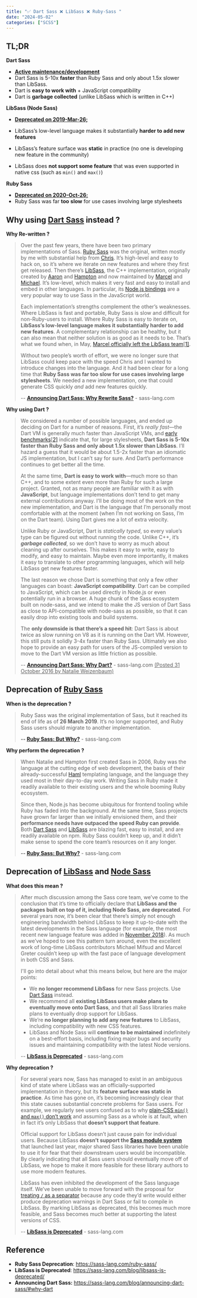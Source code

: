 ```yaml
---
title: "✅ Dart Sass ❌ LibSass ❌ Ruby-Sass "
date: "2024-05-02"
categories: ["SCSS"]
---
```




## TL;DR

**Dart Sass**

-   **<u>Active maintenance/development</u>**
-   Dart Sass is 5-10x **faster** than Ruby Sass and only about 1.5x slower than LibSass.
-   Dart is **easy to work with** + JavaScript compatibility
-   Dart is **garbage collected** (unlike LibSass which is written in C++)

**LibSass (Node Sass)**

-   **<u>Deprecated on 2019-Mar-26;</u>**

-   LibSass’s low-level language makes it substantially **harder to add new features**
-   LibSass’s feature surface was **static** in practice (no one is developing new feature in the community)
-   LibSass does **not support some feature** that was even supported in native css (such as `min()` and `max()`)

**Ruby Sass**

-   **<u>Deprecated on 2020-Oct-26;</u>**
-   Ruby Sass was far **too** **slow** for use cases involving large stylesheets





## Why using <u>Dart Sass</u> instead ?

**Why Re-written ?**

>   Over the past few years, there have been two primary implementations of Sass. [Ruby Sass](https://github.com/sass/sass) was the original, written mostly by me with substantial help from [Chris](https://twitter.com/chriseppstein). It’s high-level and easy to hack on, so it’s where we iterate on new features and where they first get released. Then there’s [LibSass](https://github.com/sass/libsass), the C++ implementation, originally created by [Aaron](https://github.com/akhleung) and [Hampton](https://github.com/hamptonmakes) and now maintained by [Marcel](https://github.com/mgreter) and [Michael](https://github.com/xzyfer). It’s low-level, which makes it very fast and easy to install and embed in other languages. In particular, its [Node.js bindings](https://github.com/sass/node-sass) are a very popular way to use Sass in the JavaScript world.
>
>   Each implementation’s strengths complement the other’s weaknesses. Where LibSass is fast and portable, Ruby Sass is slow and difficult for non-Ruby-users to install. Where Ruby Sass is easy to iterate on, **LibSass’s low-level language makes it substantially harder to add new features**. A complementary relationship can be healthy, but it can also mean that neither solution is as good as it needs to be. That’s what we found when, in May, [Marcel officially left the LibSass team](https://sass-lang.com/blog/thank-you-marcel/)[[1\]](https://sass-lang.com/blog/announcing-dart-sass/#fn1).
>
>   Without two people’s worth of effort, we were no longer sure that LibSass could keep pace with the speed Chris and I wanted to introduce changes into the language. And it had been clear for a long time that **Ruby Sass was far too slow for use cases involving large stylesheets**. We needed a new implementation, one that could generate CSS quickly *and* add new features quickly.
>
>   -- **[Announcing Dart Sass: Why Rewrite Sass?](https://sass-lang.com/blog/announcing-dart-sass/)** - sass-lang.com

**Why using Dart ?**

>   We considered a number of possible languages, and ended up deciding on Dart for a number of reasons. First, it’s *really fast*—the Dart VM is generally much faster than JavaScript VMs, and [early benchmarks](https://github.com/sass/dart-sass/blob/main/perf.md)[[2\]](https://sass-lang.com/blog/announcing-dart-sass/#fn2) indicate that, for large stylesheets, **Dart Sass is 5-10x faster than Ruby Sass and only about 1.5x slower than LibSass**. I’ll hazard a guess that it would be about 1.5-2x faster than an idiomatic JS implementation, but I can’t say for sure. And Dart’s performance continues to get better all the time.
>
>   At the same time, **Dart is easy to work with**—much more so than C++, and to some extent even more than Ruby for such a large project. Granted, not as many people are familiar with it as with **JavaScript**, but language implementations don’t tend to get many external contributions anyway. I’ll be doing most of the work on the new implementation, and Dart is the language that I’m personally most comfortable with at the moment (when I’m not working on Sass, I’m on the Dart team). Using Dart gives me a lot of extra velocity.
>
>   Unlike Ruby or JavaScript, Dart is *statically typed*, so every value’s type can be figured out without running the code. Unlike C++, it’s ***garbage collected***, so we don’t have to worry as much about cleaning up after ourselves. This makes it easy to write, easy to modify, and easy to maintain. Maybe even more importantly, it makes it easy to translate to other programming languages, which will help LibSass get new features faster.
>
>   The last reason we chose Dart is something that only a few other languages can boast: **JavaScript compatibility**. Dart can be compiled to JavaScript, which can be used directly in Node.js or even potentially run in a browser. A huge chunk of the Sass ecosystem built on node-sass, and we intend to make the JS version of Dart Sass as close to API-compatible with node-sass as possible, so that it can easily drop into existing tools and build systems.
>
>   The **only downside is that there’s a speed hit**: Dart Sass is about twice as slow running on V8 as it is running on the Dart VM. However, this still puts it solidly 3-4x faster than Ruby Sass. Ultimately we also hope to provide an easy path for users of the JS-compiled version to move to the Dart VM version as little friction as possible.
>
>   -- **[Announcing Dart Sass: Why Dart?](https://sass-lang.com/blog/announcing-dart-sass/#why-dart)** \- sass-lang.com <u>(Posted 31 October 2016 by Natalie Weizenbaum)</u>







## Deprecation of <u>Ruby Sass</u>

**When is the deprecation ?**

>   Ruby Sass was the original implementation of Sass, but it reached its end of life as of **26 March 2019**. It’s no longer supported, and Ruby Sass users should migrate to another implementation.
>
>   **-- [Ruby Sass: But Why?](https://sass-lang.com/ruby-sass/)** - sass-lang.com

**Why perform the deprecation ?**

>   When Natalie and Hampton first created Sass in 2006, Ruby was the language at the cutting edge of web development, the basis of their already-successful [Haml](https://haml.info/) templating language, and the language they used most in their day-to-day work. Writing Sass in Ruby made it readily available to their existing users and the whole booming Ruby ecosystem.
>
>   Since then, Node.js has become ubiquitous for frontend tooling while Ruby has faded into the background. At the same time, Sass projects have grown far larger than we initially envisioned them, and their **performance needs have outpaced the speed Ruby can provide**. Both [Dart Sass](https://sass-lang.com/dart-sass) and [LibSass](https://sass-lang.com/libsass) are blazing fast, easy to install, and are readily available on npm. Ruby Sass couldn’t keep up, and it didn’t make sense to spend the core team’s resources on it any longer.
>
>   **-- [Ruby Sass: But Why?](https://sass-lang.com/ruby-sass/)** - sass-lang.com







## Deprecation of <u>LibSass</u> and <u>Node Sass</u>

**What does this mean ?**

>    After much discussion among the Sass core team, we’ve come to the conclusion that it’s time to officially declare that **LibSass and the packages built on top of it, including Node Sass, are deprecated**. For several years now, it’s been clear that there’s simply not enough engineering bandwidth behind LibSass to keep it up-to-date with the latest developments in the Sass language (for example, the most recent new language feature was added in [November 2018](https://github.com/sass/libsass/releases/tag/3.5.5)). As much as we’ve hoped to see this pattern turn around, even the excellent work of long-time LibSass contributors Michael Mifsud and Marcel Greter couldn’t keep up with the fast pace of language development in both CSS and Sass.
>
>   I'll go into detail about what this means below, but here are the major points:
>
>   -   We **no longer recommend LibSass** for new Sass projects. Use [Dart Sass](https://sass-lang.com/dart-sass) instead.
>   -   We recommend all **existing LibSass users make plans to eventually move onto Dart Sass**, and that all Sass libraries make plans to eventually drop support for LibSass.
>   -   We’re **no longer planning to add any new features** to LibSass, including compatibility with new CSS features.
>   -   LibSass and Node Sass will **continue to be maintained** indefinitely on a best-effort basis, including fixing major bugs and security issues and maintaining compatibility with the latest Node versions.
>
>   -- [**LibSass is Deprecated**](https://sass-lang.com/blog/libsass-is-deprecated/) \- sass-lang.com

**Why deprecation ?**

>   For several years now, Sass has managed to exist in an ambiguous kind of state where LibSass was an officially-supported implementation in theory, but its **feature** **surface was static in practice**. As time has gone on, it’s becoming increasingly clear that this state causes substantial concrete problems for Sass users. For example, we regularly see users confused as to why [plain-CSS `min()` and `max()` don’t work](https://github.com/sass/sass/issues/2849) and assuming Sass as a whole is at fault, when in fact it’s only LibSass that **doesn’t support that feature**.
>
>   Official support for LibSass doesn’t just cause pain for individual users. Because LibSass **doesn’t support the [Sass module system](https://sass-lang.com/blog/the-module-system-is-launched)** that launched last year, major shared Sass libraries have been unable to use it for fear that their downstream users would be incompatible. By clearly indicating that all Sass users should eventually move off of LibSass, we hope to make it more feasible for these library authors to use more modern features.
>
>   LibSass has even inhibited the development of the Sass language itself. We’ve been unable to move forward with the proposal for [treating `/` as a separator](https://github.com/sass/sass/blob/main/accepted/slash-separator.md) because any code they’d write would either produce deprecation warnings in Dart Sass or fail to compile in LibSass. By marking LibSass as deprecated, this becomes much more feasible, and Sass becomes much better at supporting the latest versions of CSS.
>
>   -- [**LibSass is Deprecated**](https://sass-lang.com/blog/libsass-is-deprecated/) \- sass-lang.com





## Reference

-   **Ruby Sass Deprecation**: https://sass-lang.com/ruby-sass/
-   **LibSass is Deprecated**:  https://sass-lang.com/blog/libsass-is-deprecated/
-   **Announcing Dart Sass:**  https://sass-lang.com/blog/announcing-dart-sass/#why-dart




